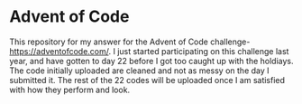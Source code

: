 # Advent of Code

This repository for my answer for the Advent of Code challenge- https://adventofcode.com/. I just started participating on this challenge last year,
and have gotten to day 22 before I got too caught up with the holdiays. The code initially uploaded are cleaned and not as messy on the day I submitted
it. The rest of the 22 codes will be uploaded once I am satisfied with how they perform and look.
